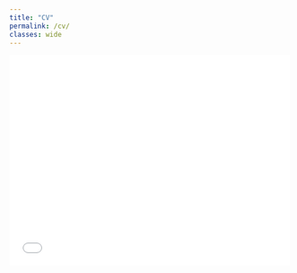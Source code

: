 ```yaml
---
title: "CV"
permalink: /cv/
classes: wide
---
```


<embed src="/assets/files/Craske - CV - 09.30.2024.pdf" width="500" height="375" type="application/pdf">
